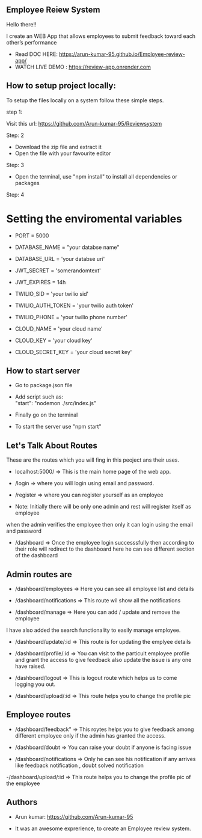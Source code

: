  
## Employee Reiew System


Hello there!! 

I create an WEB App that allows employees to submit feedback toward each other’s performance
 
- Read DOC HERE:  https://arun-kumar-95.github.io/Employee-review-app/
- WATCH LIVE DEMO : https://review-app.onrender.com
 
 


## How to setup project locally:

To setup the files locally on a system follow these simple steps.

step 1: 

Visit this url: https://github.com/Arun-kumar-95/Reviewsystem

Step: 2

- Download the zip file and extract it 
- Open the file with your favourite editor

Step: 3

- Open the terminal, use "npm install" to install all dependencies or packages
 
 Step: 4

# Setting the enviromental variables

- PORT = 5000
- DATABASE_NAME = "your databse name"
- DATABASE_URL = 'your databse uri'
- JWT_SECRET = 'somerandomtext'
- JWT_EXPIRES = 14h


- TWILIO_SID = 'your twilio sid'
- TWILIO_AUTH_TOKEN = 'your twilio auth token'
- TWILIO_PHONE = 'your twilio phone number'


- CLOUD_NAME = 'your cloud name'
- CLOUD_KEY = 'your cloud key'
- CLOUD_SECRET_KEY = 'your cloud secret key'





## How to start server

- Go to package.json file
- Add script such as:  
"start": "nodemon ./src/index.js"

- Finally go on the terminal 
- To start the server use "npm start" 
## Let's Talk About Routes

These are the routes which you will fing in this peoject ans their uses.

- localhost:5000/ =>  This is the main home page of the web app.

- /login => where you will login using email and password.

- /register => where you can register yourself as an employee 

- Note: Initially there will be only one admin and rest will register itself as employee 

when the admin verifies the employee then only it can login using the email and password
 
 - /dashboard =>  Once the employee login successsfully then according to their role will redirect to the dashboard 
here he can see different section of the dashboard


## Admin routes are

 - /dashboard/employees => Here you can see  all employee list and details 

 - /dashboard/notifications => This route wil show all the notifications

 - /dashboard/manage => Here you can add / update and remove the employee 

 I have also added the search functionality to easily manage employee.

 - /dashboard/update/:id  =>  This route is for updating the emplyee details

 - /dashboard/profile/:id => You can visit to the particult employee profile and grant the access to give feedback also update the issue is any one have raised.

 - /dashboard/logout => This is logout route which helps us to come logging you out.

 - /dashboard/upload/:id  => This route helps you to change the profile pic 


## Employee routes

-  /dashboard/feedback" => This roytes helps you to give feedback among different employee only if the admin has granted the access.

- /dashboard/doubt => You can raise your doubt if anyone is facing issue

- /dashboard/notifications => Only he can see his notification if any arrives like feedback notification , doubt solved notification

-/dashboard/upload/:id => This route helps you to change the profile pic of the employee
 
  
 
 


## Authors

- Arun kumar: https://github.com/Arun-kumar-95

- It was an awesome exprerience, to create an Employee review system.


